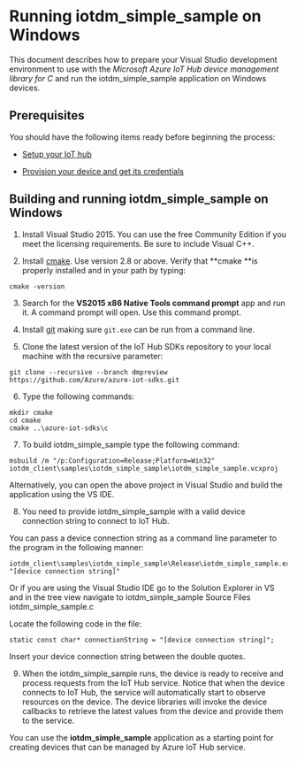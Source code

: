 # Running iotdm\_simple\_sample on Windows

This document describes how to prepare your Visual Studio development environment to use with the *Microsoft Azure IoT Hub device management library for C* and run the iotdm\_simple\_sample application on Windows devices.

## Prerequisites

You should have the following items ready before beginning the process:

-   [Setup your IoT hub]

-   [Provision your device and get its credentials]

## Building and running iotdm\_simple\_sample on Windows

1.  Install Visual Studio 2015. You can use the free Community Edition if you meet the licensing requirements. Be sure to include Visual C++.

2.  Install [cmake]. Use version 2.8 or above. Verify that **cmake **is properly installed and in your path by typing:

  ```
  cmake -version
  ```

3.  Search for the **VS2015 x86 Native Tools command prompt** app and run it. A command prompt will open. Use this command prompt.

4.  Install [git] making sure `git.exe` can be run from a command line.

5.  Clone the latest version of the IoT Hub SDKs repository to your local machine with the recursive parameter:

  ```
  git clone --recursive --branch dmpreview  https://github.com/Azure/azure-iot-sdks.git
  ```

6.  Type the following commands:

  ```
  mkdir cmake
  cd cmake
  cmake ..\azure-iot-sdks\c
  ```

7.  To build iotdm\_simple\_sample type the following command:

  ```
  msbuild /m "/p:Configuration=Release;Platform=Win32" iotdm_client\samples\iotdm_simple_sample\iotdm_simple_sample.vcxproj
  ```

  Alternatively, you can open the above project in Visual Studio and build the application using the VS IDE.

8.  You need to provide iotdm\_simple\_sample with a valid device connection string to connect to IoT Hub.

  You can pass a device connection string as a command line parameter to the program in the following manner:

  ```
  iotdm_client\samples\iotdm_simple_sample\Release\iotdm_simple_sample.exe "[device connection string]"
  ```

  Or if you are using the Visual Studio IDE go to the Solution Explorer in VS and in the tree view navigate to iotdm\_simple\_sample Source Files iotdm\_simple\_sample.c

  Locate the following code in the file:

  ```
  static const char* connectionString = "[device connection string]";
  ```

  Insert your device connection string between the double quotes.

9.  When the iotdm\_simple\_sample runs, the device is ready to receive and process requests from the IoT Hub service. Notice that when the device connects to IoT Hub, the service will automatically start to observe resources on the device. The device libraries will invoke the device callbacks to retrieve the latest values from the device and provide them to the service.

You can use the **iotdm\_simple\_sample** application as a starting point for creating devices that can be managed by Azure IoT Hub service.

[Setup your IoT hub]: https://github.com/Azure/azure-iot-sdks/blob/master/doc/setup_iothub.md
[Provision your device and get its credentials]: https://github.com/Azure/azure-iot-sdks/blob/master/doc/manage_iot_hub.md
[cmake]: http://www.cmake.org/
[git]: http://www.git-scm.com/
